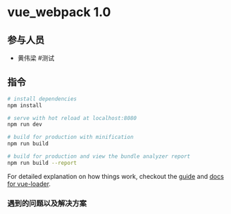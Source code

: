 # vue_webpack 1.0

> 

## 参与人员

* 黄伟梁
#测试



## 指令
``` bash
# install dependencies
npm install

# serve with hot reload at localhost:8080
npm run dev

# build for production with minification
npm run build

# build for production and view the bundle analyzer report
npm run build --report
```

For detailed explanation on how things work, checkout the [guide](http://vuejs-templates.github.io/webpack/) and [docs for vue-loader](http://vuejs.github.io/vue-loader).



### 遇到的问题以及解决方案


